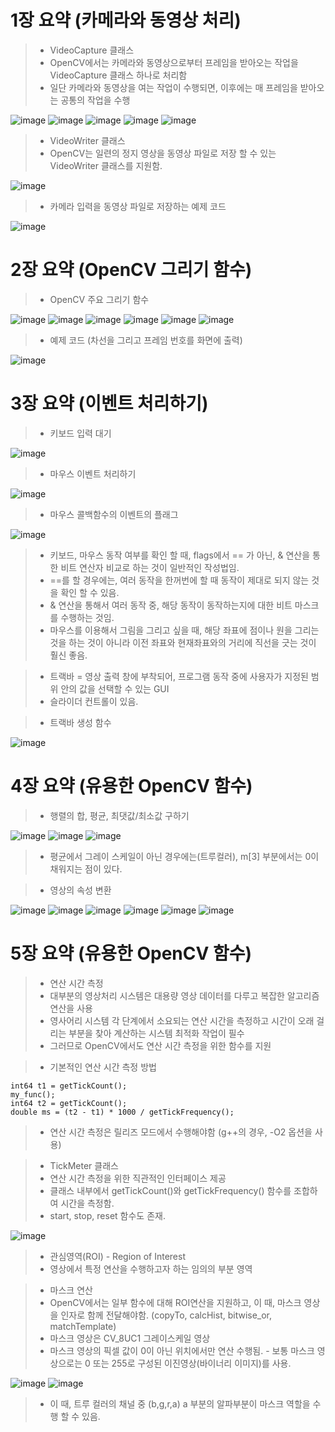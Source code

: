 # 1장 요약 (카메라와 동영상 처리)
> * VideoCapture 클래스
> * OpenCV에서는 카메라와 동영상으로부터 프레임을 받아오는 작업을 VideoCapture 클래스 하나로 처리함
> * 일단 카메라와 동영상을 여는 작업이 수행되면, 이후에는 매 프레임을 받아오는 공통의 작업을 수행

![image](https://user-images.githubusercontent.com/55529455/158538259-de9eebea-1574-46a7-bc56-200fb590d7a9.png)
![image](https://user-images.githubusercontent.com/55529455/158538301-bf847964-bbb0-4988-abde-923a5ba5d0de.png)
![image](https://user-images.githubusercontent.com/55529455/158538349-7a5de22d-5eb2-4545-abf0-4536c728e94d.png)
![image](https://user-images.githubusercontent.com/55529455/158538389-8d8c304a-4865-431c-ab4f-79b48fb58530.png)
![image](https://user-images.githubusercontent.com/55529455/158538576-7685da77-ec2d-4e2b-80c0-92ce1d620994.png)

> * VideoWriter 클래스
> * OpenCV는 일련의 정지 영상을 동영상 파일로 저장 할 수 있는 VideoWriter 클래스를 지원함.

![image](https://user-images.githubusercontent.com/55529455/158538841-14e45a15-17a8-484c-b054-f1637deb7e98.png)

> * 카메라 입력을 동영상 파일로 저장하는 예제 코드

![image](https://user-images.githubusercontent.com/55529455/158538935-b2781aa3-f4f8-4ce3-bd7a-9a47153e5ba1.png)

# 2장 요약 (OpenCV 그리기 함수)
> * OpenCV 주요 그리기 함수

![image](https://user-images.githubusercontent.com/55529455/158548668-bdc60403-b5a6-4d6b-918f-5d5f485ccf63.png)
![image](https://user-images.githubusercontent.com/55529455/158548762-7c7cc0cb-c684-436f-adb1-899013dd7ac1.png)
![image](https://user-images.githubusercontent.com/55529455/158549309-f666b16a-6756-4d6a-a7ab-2d7b23aabc38.png)
![image](https://user-images.githubusercontent.com/55529455/158549339-77b347e4-5e8b-45fb-a6ae-d5789c1dd2ab.png)
![image](https://user-images.githubusercontent.com/55529455/158549371-bc888810-435c-4956-bbc3-ad34e36a03d0.png)
![image](https://user-images.githubusercontent.com/55529455/158549443-4f211bc3-a4af-4fa3-9d4a-993aa284d3dd.png)

> * 예제 코드 (차선을 그리고 프레임 번호를 화면에 출력)

![image](https://user-images.githubusercontent.com/55529455/158549543-e39a3830-08ad-4ff4-9434-ea93fcd289c7.png)

# 3장 요약 (이벤트 처리하기)
> * 키보드 입력 대기

![image](https://user-images.githubusercontent.com/55529455/158550317-21ad407a-2418-4021-98b3-7e32daff93ee.png)

> * 마우스 이벤트 처리하기

![image](https://user-images.githubusercontent.com/55529455/158550389-f933a388-9d02-4dcb-a3c6-21385cb064aa.png)

> * 마우스 콜백함수의 이벤트의 플래그

![image](https://user-images.githubusercontent.com/55529455/158550463-01de5b9b-ae06-4f75-8a51-731415a74b68.png)

> * 키보드, 마우스 동작 여부를 확인 할 때, flags에서 == 가 아닌, & 연산을 통한 비트 연산자 비교로 하는 것이 일반적인 작성법임.
> * ==를 할 경우에는, 여러 동작을 한꺼번에 할 때 동작이 제대로 되지 않는 것을 확인 할 수 있음.
> * & 연산을 통해서 여러 동작 중, 해당 동작이 동작하는지에 대한 비트 마스크를 수행하는 것임.
> * 마우스를 이용해서 그림을 그리고 싶을 때, 해당 좌표에 점이나 원을 그리는 것을 하는 것이 아니라 이전 좌표와 현재좌표와의 거리에 직선을 긋는 것이 훨신 좋음.

> * 트랙바 = 영상 출력 창에 부착되어, 프로그램 동작 중에 사용자가 지정된 범위 안의 값을 선택할 수 있는 GUI
> * 슬라이더 컨트롤이 있음.

> * 트랙바 생성 함수

![image](https://user-images.githubusercontent.com/55529455/158551534-75f50a22-b5eb-471a-bd5b-10e8bdfad53f.png)


# 4장 요약 (유용한 OpenCV 함수)
> * 행렬의 합, 평균, 최댓값/최소값 구하기

![image](https://user-images.githubusercontent.com/55529455/158552751-13093fe4-0c24-425e-b344-c2804862fe6f.png)
![image](https://user-images.githubusercontent.com/55529455/158553908-520b6ee3-28fa-4bac-8895-ecb9bb9ac825.png)
![image](https://user-images.githubusercontent.com/55529455/158553998-4e023dc0-4e97-40d5-9130-08683ac907e9.png)

> * 평균에서 그레이 스케일이 아닌 경우에는(트루컬러), m\[3] 부분에서는 0이 채워지는 점이 있다.

> * 영상의 속성 변환

![image](https://user-images.githubusercontent.com/55529455/158554349-81cd3d7d-4d0b-4419-a219-180014e06d94.png)
![image](https://user-images.githubusercontent.com/55529455/158554411-5f0633a9-d367-4cd9-9900-b36157d801d7.png)
![image](https://user-images.githubusercontent.com/55529455/158554521-d959f391-b3b4-4d75-8feb-7a6eb0ce6ea0.png)
![image](https://user-images.githubusercontent.com/55529455/158555922-35e765a4-4e19-40b7-aa01-fee558b07c7b.png)
![image](https://user-images.githubusercontent.com/55529455/158555967-9f2631d0-2e24-4fe1-912d-1f83428bb361.png)
![image](https://user-images.githubusercontent.com/55529455/158556034-5693baa3-7ed7-4ef3-b0a5-8d6aab07ca1a.png)

# 5장 요약 (유용한 OpenCV 함수)
> * 연산 시간 측정
> * 대부분의 영상처리 시스템은 대용량 영상 데이터를 다루고 복잡한 알고리즘 연산을 사용
> * 영사어리 시스템 각 단계에서 소요되는 연산 시간을 측정하고 시간이 오래 걸리는 부분을 찾아 계산하는 시스템 최적화 작업이 필수
> * 그러므로 OpenCV에서도 연산 시간 측정을 위한 함수를 지원

> * 기본적인 연산 시간 측정 방법
```
int64 t1 = getTickCount();
my_func();
int64 t2 = getTickCount();
double ms = (t2 - t1) * 1000 / getTickFrequency();
```
> * 연산 시간 측정은 릴리즈 모드에서 수행해야함 (g++의 경우, -O2 옵션을 사용)

> * TickMeter 클래스
> * 연산 시간 측정을 위한 직관적인 인터페이스 제공
> * 클래스 내부에서 getTickCount()와 getTickFrequency() 함수를 조합하여 시간을 측정함.
> * start, stop, reset 함수도 존재.

![image](https://user-images.githubusercontent.com/55529455/158561512-c63bd346-eb2d-4d74-8b9b-514c393eb76d.png)
> * 관심영역(ROI) - Region of Interest
> * 영상에서 특정 연산을 수행하고자 하는 임의의 부분 영역

> * 마스크 연산
> * OpenCV에서는 일부 함수에 대해 ROI연산을 지원하고, 이 때, 마스크 영상을 인자로 함께 전달해야함. (copyTo, calcHist, bitwise_or, matchTemplate)
> * 마스크 영상은 CV_8UC1 그레이스케일 영상
> * 마스크 영상의 픽셀 값이 0이 아닌 위치에서만 연산 수행됨. - 보통 마스크 영상으로는 0 또는 255로 구성된 이진영상(바이너리 이미지)를 사용.

![image](https://user-images.githubusercontent.com/55529455/158561880-87a649d4-669b-481d-9fb1-95c524b4bb37.png)
![image](https://user-images.githubusercontent.com/55529455/158561926-c851c947-0000-4297-88e3-4197b47d73bd.png)

> * 이 때, 트루 컬러의 채널 중 (b,g,r,a) a 부분의 알파부분이 마스크 역할을 수행 할 수 있음.

